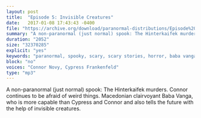 ```yaml
---
layout: post
title:  "Episode 5: Invisible Creatures"
date:   2017-01-08 17:43:43 -0400
file: "https://archive.org/download/paranormal-distributions/Episode%205%20-%20Invisible%20Creatures.mp3"
summary: "A non-paranormal (just normal) spook: The Hinterkaifek murders. Connor continues to be afraid of weird things. Macedonian clairvoyant Baba Vanga, who is more capable than Cypress and Connor and also tells the future with the help of invisible creatures."
duration: "2052"
size: "32370285"
explicit: "yes" 
keywords: "paranormal, spooky, scary, scary stories, horror, baba vanga, hinterkaifek, murder, myths, legends, spoopy, ghosts, demons, podcast, scary podcast, spooky podcast, hinterkaifek murder, baba, vanga, clairvoyant, psychic"
block: "no" 
voices: "Connor Novy, Cypress Frankenfeld"
type: "mp3"
---
```

A non-paranormal (just normal) spook: The Hinterkaifek murders. Connor continues to be afraid of weird things. Macedonian clairvoyant Baba Vanga, who is more capable than Cypress and Connor and also tells the future with the help of invisible creatures.